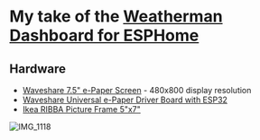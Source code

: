 # My take of the [Weatherman Dashboard for ESPHome](https://github.com/Madelena/esphome-weatherman-dashboard)

## Hardware

- [Waveshare 7.5" e-Paper Screen](https://amzn.to/3a85x5D) - 480x800 display resolution
- [Waveshare Universal e-Paper Driver Board with ESP32](https://amzn.to/3nkMRT8)
- [Ikea RIBBA Picture Frame 5"x7"](https://amzn.to/3QM3Zip)

![IMG_1118](https://github.com/Nicxe/esphome/assets/27124316/4d62ed60-0f27-498e-87dc-88041a0f3400)

